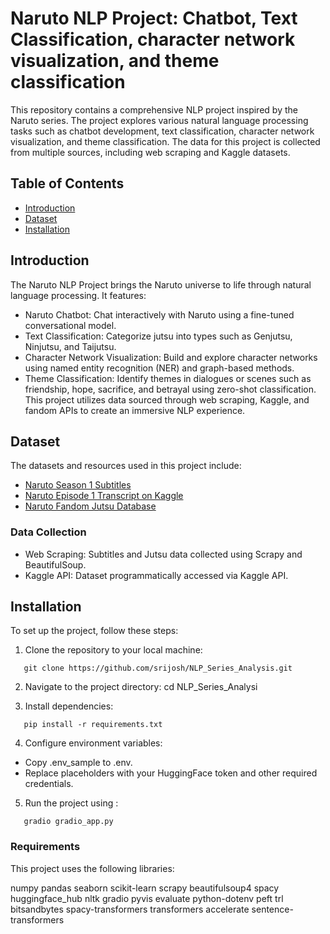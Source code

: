 # Naruto NLP Project: Chatbot, Text Classification, character network visualization, and theme classification

This repository contains a comprehensive NLP project inspired by the Naruto series. The project explores various natural language processing tasks such as chatbot development, text classification, character network visualization, and theme classification. The data for this project is collected from multiple sources, including web scraping and Kaggle datasets.

## Table of Contents

- [Introduction](#introduction)
- [Dataset](#dataset)
- [Installation](#installation)

## Introduction

The Naruto NLP Project brings the Naruto universe to life through natural language processing. It features:

- Naruto Chatbot: Chat interactively with Naruto using a fine-tuned conversational model.
- Text Classification: Categorize jutsu into types such as Genjutsu, Ninjutsu, and Taijutsu.
- Character Network Visualization: Build and explore character networks using named entity recognition (NER) and graph-based methods.
- Theme Classification: Identify themes in dialogues or scenes such as friendship, hope, sacrifice, and betrayal using zero-shot classification.
  This project utilizes data sourced through web scraping, Kaggle, and fandom APIs to create an immersive NLP experience.

## Dataset

The datasets and resources used in this project include:

- [Naruto Season 1 Subtitles](https://srtzilla.com/subtitle/naruto-season-1/english/2206507)
- [Naruto Episode 1 Transcript on Kaggle](https://www.kaggle.com/datasets/leonzatrax/naruto-ep-1-transcript)
- [Naruto Fandom Jutsu Database](https://naruto.fandom.com/wiki/Special:BrowseData/Jutsu?limit=250&offset=0&_cat=Jutsu)

### Data Collection

- Web Scraping: Subtitles and Jutsu data collected using Scrapy and BeautifulSoup.
- Kaggle API: Dataset programmatically accessed via Kaggle API.

## Installation

To set up the project, follow these steps:

1. Clone the repository to your local machine:

```
   git clone https://github.com/srijosh/NLP_Series_Analysis.git
```

2. Navigate to the project directory:
   cd NLP_Series_Analysi

3. Install dependencies:

```
   pip install -r requirements.txt

```

4. Configure environment variables:

- Copy .env_sample to .env.
- Replace placeholders with your HuggingFace token and other required credentials.

5. Run the project using :

```
   gradio gradio_app.py

```

### Requirements

This project uses the following libraries:

numpy
pandas
seaborn
scikit-learn
scrapy
beautifulsoup4
spacy
huggingface_hub
nltk
gradio
pyvis
evaluate
python-dotenv
peft
trl
bitsandbytes
spacy-transformers
transformers
accelerate
sentence-transformers
